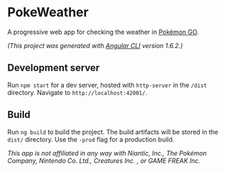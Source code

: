 # PokeWeather

A progressive web app for checking the weather in [Pokémon GO](https://www.pokemongo.com/).

_(This project was generated with [Angular CLI](https://github.com/angular/angular-cli) version 1.6.2.)_

## Development server

Run `npm start` for a dev server, hosted with `http-server` in the `/dist` directory. Navigate to `http://localhost:42001/`.

## Build

Run `ng build` to build the project. The build artifacts will be stored in the `dist/` directory. Use the `-prod` flag for a production build.

_This app is not affiliated in any way with Niantic, Inc., The Pokémon Company, Nintendo Co. Ltd., Creatures Inc. , or GAME FREAK Inc._
